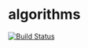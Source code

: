 # algorithms
[![Build Status](https://travis-ci.org/lffblk/algorithms.svg?branch=master)](https://https://travis-ci.org/lffblk/algorithms)
